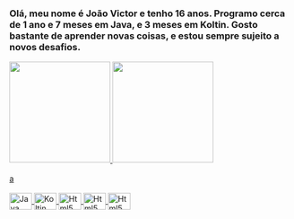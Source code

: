 ### Olá, meu nome é João Victor e tenho 16 anos. Programo cerca de 1 ano e 7 meses em Java, e 3 meses em Koltin. Gosto bastante de aprender novas coisas, e estou sempre sujeito a novos desafios.
<div style="display: inline_block">
  <a href="https://github.com/oJVzinn">
  <img height="180em" src="https://github-readme-stats.vercel.app/api?username=oJVzinn&show_icons=true&theme=highcontrast&count_private=true"/>
  <img height="180em" src="https://github-readme-stats.vercel.app/api/top-langs/?username=oJVzinn&layout=compact&theme=highcontrast"/>
</div>
<br/>
<a1>a</a1>
<br/>
<div style="display: inline_block"><br>
  <img align="center" alt="Java" height="30" width="40" src="https://cdn.jsdelivr.net/gh/devicons/devicon/icons/java/java-original-wordmark.svg">
  <img align="center" alt="Koltin" height="30" width="40" src="https://cdn.jsdelivr.net/gh/devicons/devicon/icons/kotlin/kotlin-original.svg">
  <img align="center" alt="Html5" height="30" width="40" src="https://cdn.jsdelivr.net/gh/devicons/devicon/icons/html5/html5-original.svg">
  <img align="center" alt="Html5" height="30" width="40" src="https://cdn.jsdelivr.net/gh/devicons/devicon/icons/mysql/mysql-original.svg">
  <img align="center" alt="Html5" height="30" width="40" src="https://cdn.jsdelivr.net/gh/devicons/devicon/icons/sqlite/sqlite-original.svg">
</div>
